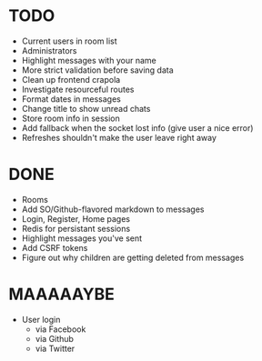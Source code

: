 # TODO

* Current users in room list
* Administrators
* Highlight messages with your name
* More strict validation before saving data
* Clean up frontend crapola
* Investigate resourceful routes
* Format dates in messages
* Change title to show unread chats
* Store room info in session
* Add fallback when the socket lost info (give user a nice error)
* Refreshes shouldn't make the user leave right away

# DONE

* Rooms
* Add SO/Github-flavored markdown to messages
* Login, Register, Home pages
* Redis for persistant sessions
* Highlight messages you've sent
* Add CSRF tokens
* Figure out why children are getting deleted from messages

# MAAAAAYBE

* User login
	- via Facebook
	- via Github
	- via Twitter
